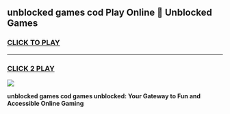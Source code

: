 
## unblocked games cod Play Online 👋 Unblocked Games
<h3>
<a href="https://premium.freeplayer.one?title=unblocked_games_cod&ref=19F">CLICK TO PLAY</a></h3>
<hr>

<h3>
<a href="https://premium.freeplayer.one?title=unblocked_games_cod&ref=19F">CLICK 2 PLAY</a>
  
</h3>

<a href="https://premium.freeplayer.one?title=unblocked_games_cod&ref=19F"><img src="https://clearcache.store/games.png"></a>


**unblocked games cod games unblocked: Your Gateway to Fun and Accessible Online Gaming**
